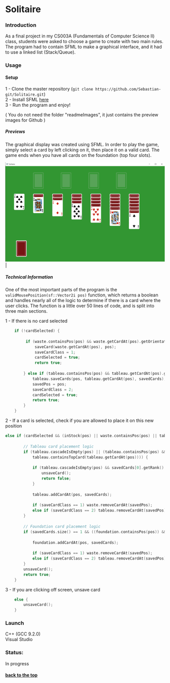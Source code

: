 # Solitaire

### Introduction
As a final project in my CS003A (Fundamentals of Computer Science II) class, students were asked to choose a game to create with two main rules. The program had to contain SFML to make a graphical interface, and it had to use a linked list (Stack/Queue). 


### Usage


#### Setup

1 - Clone the master repository (```git clone https://github.com/Sebastian-git/Solitaire.git```) <br>
2 - Install SFML [here](https://www.sfml-dev.org/download/sfml/2.5.1/) <br>
3 - Run the program and enjoy! <br>

( You do not need the folder "readmeImages", it just contains the preview images for Github )

##### Previews

The graphical display was created using SFML. In order to play the game, simply select a card by left clicking on it, then place it on a valid card. The game ends when you have all cards on the foundation (top four slots). 


<img alt="portfolio_view" src="https://github.com/Sebastian-git/Solitaire/blob/master/readmeImages/preview.png"> |


##### Technical Information 

One of the most important parts of the program is the ```validMousePosition(sf::Vector2i pos)``` function, which returns a boolean and handles nearly all of the logic to determine if there is a card where the user clicks. The function is a little over 50 lines of code, and is split into three main sections. <br>

1 - If there is no card selected

``` cpp
	if (!cardSelected) {

		 if (waste.containsPos(pos) && waste.getCardAt(pos).getOrientation() == 1) {
			 saveCard(waste.getCardAt(pos), pos);
			 saveCardClass = 1;
			 cardSelected = true;
			 return true;

		} else if (tableau.containsPos(pos) && tableau.getCardAt(pos).getOrientation() == 1) {
			tableau.saveCards(pos, tableau.getCardAt(pos), savedCards);
			savedPos = pos;
			saveCardClass = 2;
			cardSelected = true;
			return true;
		}
	}

```

2 - If a card is selected, check if you are allowed to place it on this new position

```cpp
else if (cardSelected && (inStock(pos) || waste.containsPos(pos) || tableau.containsPos(pos)) || foundation.containsPos(pos)) { 

		// Tableau card placement logic
		if (tableau.cascadeIsEmpty(pos) || (tableau.containsPos(pos) && validCardPlacement(tableau.getCardAt(pos)) &&
			tableau.containsTopCard(tableau.getCardAt(pos)))) {

			if (tableau.cascadeIsEmpty(pos) && savedCards[0].getRank() != 13) {
				unsaveCard();
				return false;
			}

			tableau.addCardAt(pos, savedCards);

			if (saveCardClass == 1) waste.removeCardAt(savedPos);
			else if (saveCardClass == 2) tableau.removeCardAt(savedPos);
		}

		// Foundation card placement logic
		if (savedCards.size() == 1 && ((foundation.containsPos(pos)) && foundation.stackIsEmpty(pos) && savedCards[0].getRank() == 1 || (foundation.containsPos(pos) && foundation.validNextCard(savedCards[0], pos)))) {

			foundation.addCardAt(pos, savedCards);

			if (saveCardClass == 1) waste.removeCardAt(savedPos);
			else if (saveCardClass == 2) tableau.removeCardAt(savedPos);
		}
		unsaveCard();
		return true;
	}

```

3 - If you are clicking off screen, unsave card
``` cpp
	else {
		unsaveCard();
	}
```


### Launch
C++ (GCC 9.2.0) <br>
Visual Studio <br>

### Status: 

In progress 

#### [back to the top](#title)
